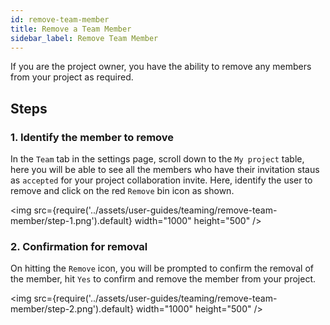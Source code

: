 ```yaml
---
id: remove-team-member
title: Remove a Team Member
sidebar_label: Remove Team Member
---
```


If you are the project owner, you have the ability to remove any members from your project as required.

## Steps

### 1. Identify the member to remove

In the `Team` tab in the settings page, scroll down to the `My project` table, here you will be able to see all the members who have their invitation staus as `accepted` for your project collaboration invite. Here, identify the user to remove and click on the red `Remove` bin icon as shown.

<img src={require('../assets/user-guides/teaming/remove-team-member/step-1.png').default} width="1000" height="500" />

### 2. Confirmation for removal

On hitting the `Remove` icon, you will be prompted to confirm the removal of the member, hit `Yes` to confirm and remove the member from your project.

<img src={require('../assets/user-guides/teaming/remove-team-member/step-2.png').default} width="1000" height="500" />